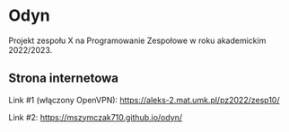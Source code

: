# Odyn
Projekt zespołu X na Programowanie Zespołowe w roku akademickim 2022/2023.

## Strona internetowa
Link #1 (włączony OpenVPN): https://aleks-2.mat.umk.pl/pz2022/zesp10/

Link #2: https://mszymczak710.github.io/odyn/
